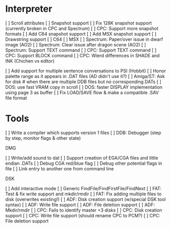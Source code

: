 
# Interpreter

[ ] Scroll attributes
[ ] Snapshot support
[ ]	Fix 128K snapshot support (currently broken in CPC and Spectrum)
[ ]	CPC: Support more snapshot formats 
[ ]	Add C64 snapshot support
[ ]	Add MSX snapshot support
[ ] Drawstring support
[ ]	C64
[ ]	MSX
[ ]	Spectrum: Paper/over issue in dwarf image (AO2)
[ ]	Spectrum: Clear issue after dragon scene (AO2)
[ ] 	Spectrum: Support TEXT command
[ ]	CPC: Support TEXT command
[ ]	CPC: Support BLOCK command
[ ]	CPC: Wierd differences in SHADE and INK (Chichen vs editor)

[ ] Add support for multiple sentence conversations to PSI (Hobbit)
[ ] Honor palette range as it appears in .DAT files (AD didn't use it?)
[ ] Amiga/ST: Ask for disk # when there are multiple DDB files but no corresponding DATs
[ ] DOS: use fast VRAM copy in scroll
[ ] DOS: faster DISPLAY implementation using page 3 as buffer
[ ] Fix LOAD/SAVE flow & make a compatible .SAV file format

# Tools

[ ] Write a compiler which supports version 1 files
[ ] DDB: Debugger (step by step, monitor flags & other state)

DMG

[ ] Write/add sound to dat
[ ] Support creation of EGA/CGA files and little endian .DATs
[ ] Debug CGA red/blue flag
[ ] Debug other potential flags in file
[ ] Link entry to another one from command line

DSK

[ ] Add interactive mode
[ ] Generic FindFile/FindFirstFile/FindNext
[ ] FAT: Test & fix write support and mkdir/rmdir
[ ] FAT: Fix adding multiple files to disk (overwrites existing!)
[ ] ADF: Disk creation support (w/special DSK tool syntax)
[ ] ADF: Write file support
[ ] ADF: File deletion support
[ ] ADF: Mkdir/rmdir
[ ] CPC: Fails to identify master +3 disks
[ ] CPC: Disk creation support 
[ ] CPC: Write file support (should rename CPC to PCM?)
[ ] CPC: File deletion support
